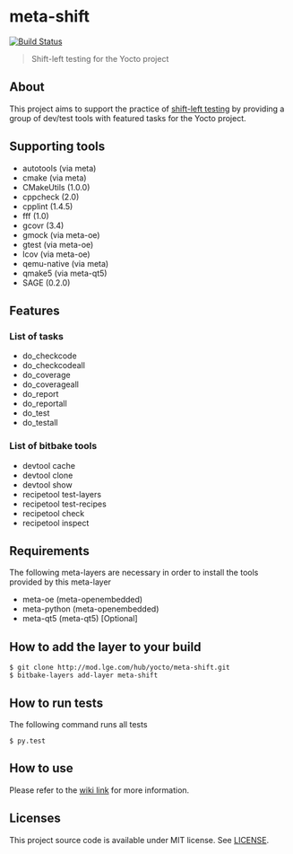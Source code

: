 # meta-shift

[![Build Status](http://10.178.85.91:8080/buildStatus/icon?job=meta-shift)](http://10.178.85.91:8080/job/meta-shift/)

> Shift-left testing for the Yocto project


## About

This project aims to support the practice of [shift-left testing](https://en.wikipedia.org/wiki/Shift-left_testing) by providing a group of dev/test tools with featured tasks for the Yocto project.


## Supporting tools

* autotools (via meta)
* cmake (via meta)
* CMakeUtils (1.0.0)
* cppcheck (2.0)
* cpplint (1.4.5)
* fff (1.0)
* gcovr (3.4)
* gmock (via meta-oe)
* gtest (via meta-oe)
* lcov (via meta-oe)
* qemu-native (via meta)
* qmake5 (via meta-qt5)
* SAGE (0.2.0)


## Features

### List of tasks

* do_checkcode
* do_checkcodeall
* do_coverage
* do_coverageall
* do_report
* do_reportall
* do_test
* do_testall

### List of bitbake tools

* devtool cache
* devtool clone
* devtool show
* recipetool test-layers
* recipetool test-recipes
* recipetool check
* recipetool inspect


## Requirements

The following meta-layers are necessary in order to install the tools provided by this meta-layer

* meta-oe (meta-openembedded)
* meta-python (meta-openembedded)
* meta-qt5 (meta-qt5) [Optional]


## How to add the layer to your build

    $ git clone http://mod.lge.com/hub/yocto/meta-shift.git
    $ bitbake-layers add-layer meta-shift


## How to run tests

The following command runs all tests

    $ py.test


## How to use

Please refer to the [wiki link](http://mod.lge.com/hub/yocto/meta-shift/-/wikis/home) for more information.


## Licenses

This project source code is available under MIT license. See [LICENSE](LICENSE).
